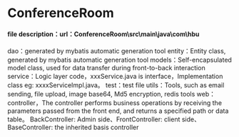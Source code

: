 # ConferenceRoom

#### file description：url：ConferenceRoom\src\main\java\com\hbu
dao：generated by mybatis automatic generation tool
entity：Entity class, generated by mybatis automatic generation tool
models：Self-encapsulated model class, used for data transfer during front-to-back interaction
service：Logic layer code，xxxService.java is interface，Implementation class eg: xxxxServiceImpl.java。
test：test file
utils：Tools, such as email sending, file upload, image base64, Md5 encryption, redis tools
web：controller，The controller performs business operations by receiving the parameters passed from the front end, and returns a specified path or data table。
BackController: Admin side、FrontController: client side、BaseController: the inherited basis controller


